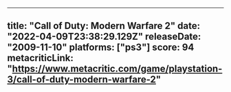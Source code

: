 
---
title: "Call of Duty: Modern Warfare 2"
date: "2022-04-09T23:38:29.129Z"
releaseDate: "2009-11-10"
platforms: ["ps3"]
score: 94
metacriticLink: "https://www.metacritic.com/game/playstation-3/call-of-duty-modern-warfare-2"
---
